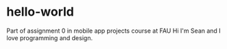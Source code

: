 # hello-world
Part of assignment 0 in mobile app projects course at FAU
Hi I'm Sean and I love programming and design.
